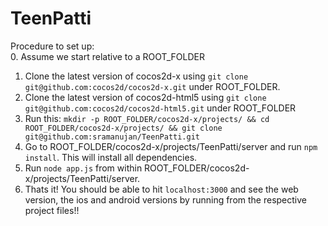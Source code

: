 TeenPatti
=========
  
Procedure to set up:  
0. Assume we start relative to a ROOT_FOLDER  
1. Clone the latest version of cocos2d-x using `git clone git@github.com:cocos2d/cocos2d-x.git` under ROOT_FOLDER.  
2. Clone the latest version of cocos2d-html5 using `git clone git@github.com:cocos2d/cocos2d-html5.git` under ROOT_FOLDER  
3. Run this: `mkdir -p ROOT_FOLDER/cocos2d-x/projects/ && cd ROOT_FOLDER/cocos2d-x/projects/ && git clone git@github.com:sramanujan/TeenPatti.git`  
4. Go to ROOT_FOLDER/cocos2d-x/projects/TeenPatti/server and run `npm install`. This will install all dependencies.  
5. Run `node app.js` from within ROOT_FOLDER/cocos2d-x/projects/TeenPatti/server.  
6. Thats it! You should be able to hit `localhost:3000` and see the web version, the ios and android versions by running from the respective project files!!  
